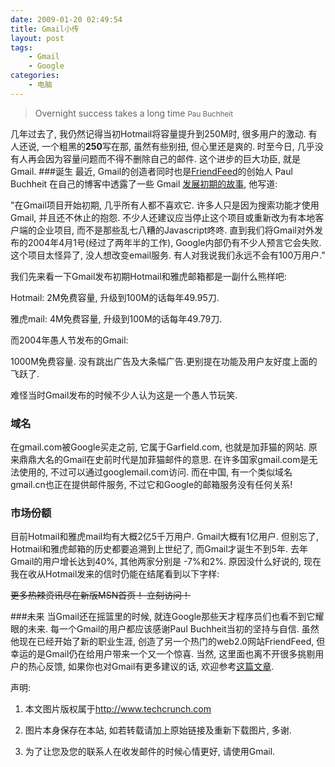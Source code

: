 ```yaml
---
date: 2009-01-20 02:49:54
title: Gmail小传
layout: post
tags:
    - Gmail
    - Google
categories:
    - 电脑
---
```

>Overnight success takes a long time <small>Pau Buchheit</small>

几年过去了, 我仍然记得当初Hotmail将容量提升到250M时, 很多用户的激动. 有人还说, 一个粗黑的<strong>250</strong>写在那, 虽然有些别扭, 但心里还是爽的. 时至今日, 几乎没有人再会因为容量问题而不得不删除自己的邮件. 这个进步的巨大功臣, 就是Gmail.
###诞生
最近, Gmail的创造者同时也是<a href="http://friendfeed.com/pala" target="_blank">FriendFeed</a>的创始人 Paul Buchheit 在自己的博客中透露了一些 Gmail <a href="http://paulbuchheit.blogspot.com/2009/01/overnight-success-takes-long-time.html">发展初期的故事</a>, 他写道:

"在Gmail项目开始初期, 几乎所有人都不喜欢它. 许多人只是因为搜索功能才使用Gmail, 并且还不休止的抱怨. 不少人还建议应当停止这个项目或重新改为有本地客户端的企业项目, 而不是那些乱七八糟的Javascript咚咚. 直到我们将Gmail对外发布的2004年4月1号(经过了两年半的工作), Google内部仍有不少人预言它会失败. 这个项目太怪异了, 没人想改变email服务. 有人对我说我们永远不会有100万用户."

我们先来看一下Gmail发布初期Hotmail和雅虎邮箱都是一副什么熊样吧:

Hotmail: 2M免费容量, 升级到100M的话每年49.95刀.

雅虎mail: 4M免费容量, 升级到100M的话每年49.79刀.

而2004年愚人节发布的Gmail:

1000M免费容量. 没有跳出广告及大条幅广告.更别提在功能及用户友好度上面的飞跃了.

难怪当时Gmail发布的时候不少人认为这是一个愚人节玩笑.
<h3>域名</h3>
在gmail.com被Google买走之前, 它属于Garfield.com, 也就是加菲猫的网站. 原来鼎鼎大名的Gmail在史前时代是加菲猫邮件的意思. 在许多国家gmail.com是无法使用的, 不过可以通过googlemail.com访问. 而在中国, 有一个类似域名gmail.cn也正在提供邮件服务, 不过它和Google的邮箱服务没有任何关系!
<h3>市场份额</h3>
目前Hotmail和雅虎mail均有大概2亿5千万用户. Gmail大概有1亿用户. 但别忘了, Hotmail和雅虎邮箱的历史都要追溯到上世纪了, 而Gmail才诞生不到5年. 去年Gmail的用户增长达到40%, 其他两家分别是 -7%和2%. 原因没什么好说的, 现在我在收从Hotmail发来的信时仍能在结尾看到以下字样:

<span style="text-decoration:line-through;">更多热辣资讯尽在新版MSN首页！ 立刻访问！</span>

###未来
当Gmail还在摇篮里的时候, 就连Google那些天才程序员们也看不到它耀眼的未来. 每一个Gmail的用户都应该感谢Paul Buchheit当初的坚持与自信. 虽然他现在已经开始了新的职业生涯, 创造了另一个热门的web2.0网站FriendFeed, 但幸运的是Gmail仍在给用户带来一个又一个惊喜. 当然, 这里面也离不开很多挑剔用户的热心反馈, 如果你也对Gmail有更多建议的话, 欢迎参考<a href="http://pic.ztpala.com/wp-content/uploads/2009/01/gmail21.jpg2009/01/suggest-a-feature-for-gmail/">这篇文章</a>.

声明:

1. 本文图片版权属于<a href="http://www.techcrunch.com">http://www.techcrunch.com</a>

2. 图片本身保存在本站, 如若转载请加上原始链接及重新下载图片, 多谢.

3. 为了让您及您的联系人在收发邮件的时候心情更好, 请使用Gmail.
